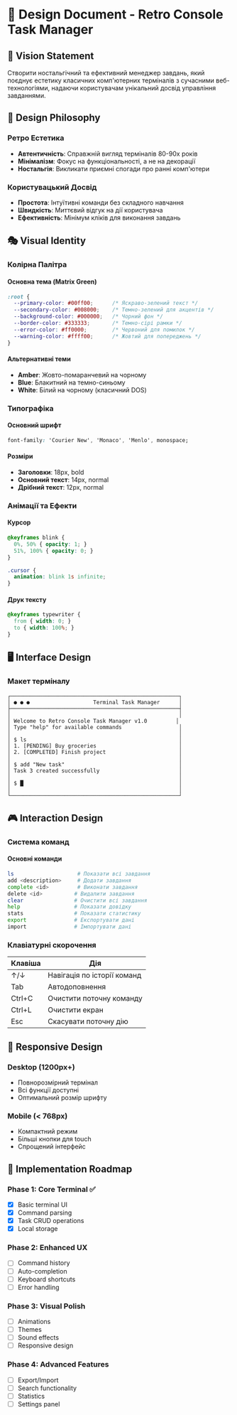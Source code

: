 # 🎨 Design Document - Retro Console Task Manager

## 🎯 Vision Statement

Створити ностальгічний та ефективний менеджер завдань, який поєднує естетику класичних комп'ютерних терміналів з сучасними веб-технологіями, надаючи користувачам унікальний досвід управління завданнями.

## 🎨 Design Philosophy

### Ретро Естетика
- **Автентичність**: Справжній вигляд терміналів 80-90х років
- **Мінімалізм**: Фокус на функціональності, а не на декорації
- **Ностальгія**: Викликати приємні спогади про ранні комп'ютери

### Користувацький Досвід
- **Простота**: Інтуїтивні команди без складного навчання
- **Швидкість**: Миттєвий відгук на дії користувача
- **Ефективність**: Мінімум кліків для виконання завдань

## 🎭 Visual Identity

### Колірна Палітра

#### Основна тема (Matrix Green)
```css
:root {
  --primary-color: #00ff00;      /* Яскраво-зелений текст */
  --secondary-color: #008000;    /* Темно-зелений для акцентів */
  --background-color: #000000;   /* Чорний фон */
  --border-color: #333333;       /* Темно-сірі рамки */
  --error-color: #ff0000;        /* Червоний для помилок */
  --warning-color: #ffff00;      /* Жовтий для попереджень */
}
```

#### Альтернативні теми
- **Amber**: Жовто-помаранчевий на чорному
- **Blue**: Блакитний на темно-синьому
- **White**: Білий на чорному (класичний DOS)

### Типографіка

#### Основний шрифт
```css
font-family: 'Courier New', 'Monaco', 'Menlo', monospace;
```

#### Розміри
- **Заголовки**: 18px, bold
- **Основний текст**: 14px, normal
- **Дрібний текст**: 12px, normal

### Анімації та Ефекти

#### Курсор
```css
@keyframes blink {
  0%, 50% { opacity: 1; }
  51%, 100% { opacity: 0; }
}

.cursor {
  animation: blink 1s infinite;
}
```

#### Друк тексту
```css
@keyframes typewriter {
  from { width: 0; }
  to { width: 100%; }
}
```

## 🖥️ Interface Design

### Макет терміналу

```
┌─────────────────────────────────────────────────────┐
│ ● ● ●                    Terminal Task Manager      │
├─────────────────────────────────────────────────────┤
│                                                     │
│ Welcome to Retro Console Task Manager v1.0         │
│ Type "help" for available commands                  │
│                                                     │
│ $ ls                                                │
│ 1. [PENDING] Buy groceries                          │
│ 2. [COMPLETED] Finish project                       │
│                                                     │
│ $ add "New task"                                    │
│ Task 3 created successfully                         │
│                                                     │
│ $ █                                                 │
│                                                     │
└─────────────────────────────────────────────────────┘
```

## 🎮 Interaction Design

### Система команд

#### Основні команди
```bash
ls                    # Показати всі завдання
add <description>     # Додати завдання
complete <id>         # Виконати завдання
delete <id>          # Видалити завдання
clear                # Очистити всі завдання
help                 # Показати довідку
stats                # Показати статистику
export               # Експортувати дані
import               # Імпортувати дані
```

### Клавіатурні скорочення

| Клавіша | Дія |
|---------|-----|
| ↑/↓ | Навігація по історії команд |
| Tab | Автодоповнення |
| Ctrl+C | Очистити поточну команду |
| Ctrl+L | Очистити екран |
| Esc | Скасувати поточну дію |

## 📱 Responsive Design

### Desktop (1200px+)
- Повнорозмірний термінал
- Всі функції доступні
- Оптимальний розмір шрифту

### Mobile (< 768px)
- Компактний режим
- Більші кнопки для touch
- Спрощений інтерфейс

## 🚀 Implementation Roadmap

### Phase 1: Core Terminal ✅
- [x] Basic terminal UI
- [x] Command parsing
- [x] Task CRUD operations
- [x] Local storage

### Phase 2: Enhanced UX
- [ ] Command history
- [ ] Auto-completion
- [ ] Keyboard shortcuts
- [ ] Error handling

### Phase 3: Visual Polish
- [ ] Animations
- [ ] Themes
- [ ] Sound effects
- [ ] Responsive design

### Phase 4: Advanced Features
- [ ] Export/Import
- [ ] Search functionality
- [ ] Statistics
- [ ] Settings panel